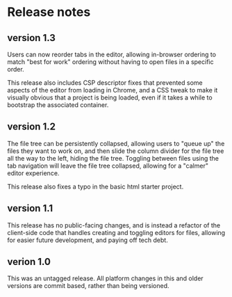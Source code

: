 # Release notes

## version 1.3

Users can now reorder tabs in the editor, allowing in-browser ordering to match "best for work" ordering without having to open files in a specific order.

This release also includes CSP descriptor fixes that prevented some aspects of the editor from loading in Chrome, and a CSS tweak to make it visually obvious that a project is being loaded, even if it takes a while to bootstrap the associated container.

## version 1.2

The file tree can be persistently collapsed, allowing users to "queue up" the files they want to work on, and then slide the column divider for the file tree all the way to the left, hiding the file tree. Toggling between files using the tab navigation will leave the file tree collapsed, allowing for a "calmer" editor experience.

This release also fixes a typo in the basic html starter project.

## version 1.1

This release has no public-facing changes, and is instead a refactor of the client-side code that handles creating and toggling editors for files, allowing for easier future development, and paying off tech debt.

## verion 1.0

This was an untagged release. All platform changes in this and older versions are commit based, rather than being versioned.
